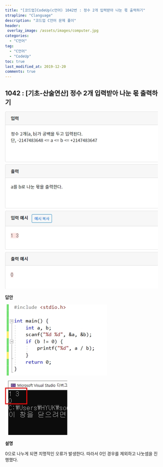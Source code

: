 ```yaml
---
title: "[코드업]CodeUp(c언어) 1042번 : 정수 2개 입력받아 나눈 몫 출력하기"
strapline: "Clanguage"
description: "코드업 C언어 문제 풀이"
header:
 overlay_image: /assets/images/computer.jpg
categories:
  - "C언어"
tag:
  - "C언어"
  - "CodeUp"
toc: true
last_modified_at: 2019-12-20
comments: true
---
```


## 1042 : [기초-산술연산] 정수 2개 입력받아 나눈 몫 출력하기

![c1042](/assets/images/c1042.jpg)

**답안**<br>

![c1042](/assets/images/c1042-2.jpg)

![c1042](/assets/images/c1042-1.jpg)

**설명**

0으로 나누게 되면 치명적인 오류가 발생한다. 따라서 0인 경우를 제외하고 나눗셈을 진행했다.